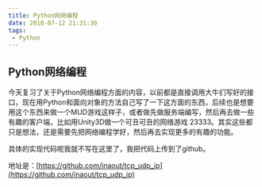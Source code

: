 ```yaml
---
title: Python网络编程
date: 2018-07-12 21:31:30
tags:
 - Python
---
```


## Python网络编程

今天复习了关于Python网络编程方面的内容，以前都是直接调用大牛们写好的接口，现在用Python和面向对象的方法自己写了一下这方面的东西，后续也是想要用这个东西来做一个MUD游戏这样子，或者做先做服务端编写，然后再去做一些有趣的客户端，比如用Unity3D做一个可丑可丑的网络游戏 23333。其实这些都只是想法，还是需要先把网络编程学好，然后再去实现更多的有趣的功能。

具体的实现代码呢我就不写在这里了，我把代码上传到了github。

地址是：[https://github.com/inaout/tcp_udp_ip](https://github.com/inaout/tcp_udp_ip)